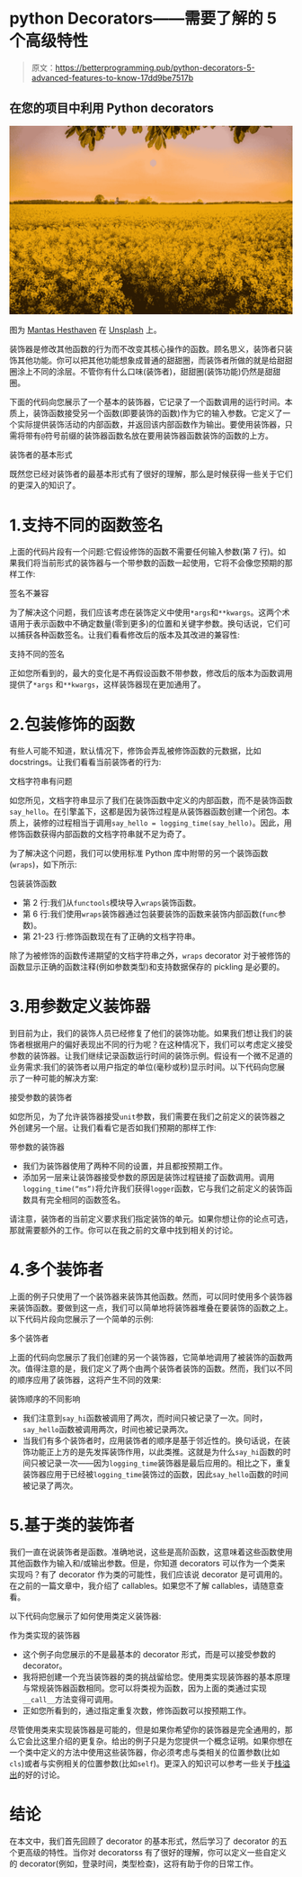 # python Decorators——需要了解的 5 个高级特性

> 原文：<https://betterprogramming.pub/python-decorators-5-advanced-features-to-know-17dd9be7517b>

## 在您的项目中利用 Python decorators

![](img/ec018d482493f1cfdb226a04be896d0d.png)

图为 [Mantas Hesthaven](https://unsplash.com/@mantashesthaven?utm_source=medium&utm_medium=referral) 在 [Unsplash](https://unsplash.com?utm_source=medium&utm_medium=referral) 上。

装饰器是修改其他函数的行为而不改变其核心操作的函数。顾名思义，装饰者只装饰其他功能。你可以把其他功能想象成普通的甜甜圈，而装饰者所做的就是给甜甜圈涂上不同的涂层。不管你有什么口味(装饰者)，甜甜圈(装饰功能)仍然是甜甜圈。

下面的代码向您展示了一个基本的装饰器，它记录了一个函数调用的运行时间。本质上，装饰函数接受另一个函数(即要装饰的函数)作为它的输入参数。它定义了一个实际提供装饰活动的内部函数，并返回该内部函数作为输出。要使用装饰器，只需将带有`@`符号前缀的装饰器函数名放在要用装饰器函数装饰的函数的上方。

装饰者的基本形式

既然您已经对装饰者的最基本形式有了很好的理解，那么是时候获得一些关于它们的更深入的知识了。

# 1.支持不同的函数签名

上面的代码片段有一个问题:它假设修饰的函数不需要任何输入参数(第 7 行)。如果我们将当前形式的装饰器与一个带参数的函数一起使用，它将不会像您预期的那样工作:

签名不兼容

为了解决这个问题，我们应该考虑在装饰定义中使用`*args`和`**kwargs`。这两个术语用于表示函数中不确定数量(零到更多)的位置和关键字参数。换句话说，它们可以捕获各种函数签名。让我们看看修改后的版本及其改进的兼容性:

支持不同的签名

正如您所看到的，最大的变化是不再假设函数不带参数，修改后的版本为函数调用提供了`*args` 和`**kwargs`，这样装饰器现在更加通用了。

# 2.包装修饰的函数

有些人可能不知道，默认情况下，修饰会弄乱被修饰函数的元数据，比如 docstrings。让我们看看当前装饰者的行为:

文档字符串有问题

如您所见，文档字符串显示了我们在装饰函数中定义的内部函数，而不是装饰函数`say_hello`。在引擎盖下，这都是因为装饰过程是从装饰器函数创建一个闭包。本质上，装修的过程相当于调用`say_hello = logging_time(say_hello)`。因此，用修饰函数获得内部函数的文档字符串就不足为奇了。

为了解决这个问题，我们可以使用标准 Python 库中附带的另一个装饰函数(`wraps`)，如下所示:

包装装饰函数

*   第 2 行:我们从`functools`模块导入`wraps`装饰函数。
*   第 6 行:我们使用`wraps`装饰器通过包装要装饰的函数来装饰内部函数(`func`参数)。
*   第 21-23 行:修饰函数现在有了正确的文档字符串。

除了为被修饰的函数传递期望的文档字符串之外，`wraps` decorator 对于被修饰的函数显示正确的函数注释(例如参数类型)和支持数据保存的 pickling 是必要的。

# 3.用参数定义装饰器

到目前为止，我们的装饰人员已经修复了他们的装饰功能。如果我们想让我们的装饰者根据用户的偏好表现出不同的行为呢？在这种情况下，我们可以考虑定义接受参数的装饰器。让我们继续记录函数运行时间的装饰示例。假设有一个微不足道的业务需求:我们的装饰者以用户指定的单位(毫秒或秒)显示时间。以下代码向您展示了一种可能的解决方案:

接受参数的装饰者

如您所见，为了允许装饰器接受`unit`参数，我们需要在我们之前定义的装饰器之外创建另一个层。让我们看看它是否如我们预期的那样工作:

带参数的装饰器

*   我们为装饰器使用了两种不同的设置，并且都按预期工作。
*   添加另一层来让装饰器接受参数的原因是装饰过程链接了函数调用。调用`logging_time(“ms”)`将允许我们获得`logger`函数，它与我们之前定义的装饰函数具有完全相同的函数签名。

请注意，装饰者的当前定义要求我们指定装饰的单元。如果你想让你的论点可选，那就需要额外的工作。你可以在我之前的文章中找到相关的讨论。

# 4.多个装饰者

上面的例子只使用了一个装饰器来装饰其他函数。然而，可以同时使用多个装饰器来装饰函数。要做到这一点，我们可以简单地将装饰器堆叠在要装饰的函数之上。以下代码片段向您展示了一个简单的示例:

多个装饰者

上面的代码向您展示了我们创建的另一个装饰器，它简单地调用了被装饰的函数两次。值得注意的是，我们定义了两个由两个装饰者装饰的函数。然而，我们以不同的顺序应用了装饰器，这将产生不同的效果:

装饰顺序的不同影响

*   我们注意到`say_hi`函数被调用了两次，而时间只被记录了一次。同时，`say_hello`函数被调用两次，时间也被记录两次。
*   当我们有多个装饰者时，应用装饰者的顺序是基于邻近性的。换句话说，在装饰功能正上方的是先发挥装饰作用，以此类推。这就是为什么`say_hi`函数的时间只被记录一次——因为`logging_time`装饰器是最后应用的。相比之下，重复装饰器应用于已经被`logging_time`装饰过的函数，因此`say_hello`函数的时间被记录了两次。

# 5.基于类的装饰者

我们一直在说装饰者是函数。准确地说，这些是高阶函数，这意味着这些函数使用其他函数作为输入和/或输出参数。但是，你知道 decorators 可以作为一个类来实现吗？有了 decorator 作为类的可能性，我们应该说 decorator 是可调用的。在之前的一篇文章中，我介绍了 callables。如果您不了解 callables，请随意查看。

以下代码向您展示了如何使用类定义装饰器:

作为类实现的装饰器

*   这个例子向您展示的不是最基本的 decorator 形式，而是可以接受参数的 decorator。
*   我将把创建一个充当装饰器的类的挑战留给您。使用类实现装饰器的基本原理与常规装饰器函数相同。您可以将类视为函数，因为上面的类通过实现`__call__`方法变得可调用。
*   正如您所看到的，通过指定重复次数，修饰函数可以按预期工作。

尽管使用类来实现装饰器是可能的，但是如果你希望你的装饰器是完全通用的，那么它会比这里介绍的更复杂。给出的例子只是为您提供一个概念证明。如果你想在一个类中定义的方法中使用这些装饰器，你必须考虑与类相关的位置参数(比如`cls`)或者与实例相关的位置参数(比如`self`)。更深入的知识可以参考一些关于[栈溢出](https://stackoverflow.com/questions/30104047/how-can-i-decorate-an-instance-method-with-a-decorator-class)的好的讨论。

# 结论

在本文中，我们首先回顾了 decorator 的基本形式，然后学习了 decorator 的五个更高级的特性。当你对 decoratorss 有了很好的理解，你可以定义一些自定义的 decorator(例如，登录时间，类型检查)，这将有助于你的日常工作。